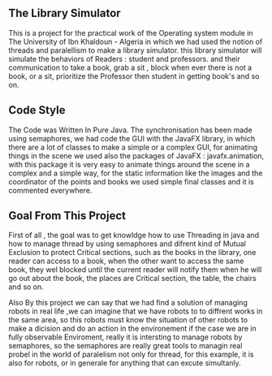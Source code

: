 ## The Library Simulator 

This is a project for the practical work of the Operating system 
module in The University of Ibn Khaldoun - Algeria in which 
we had used the notion of threads and paralellism to make a library simulator.
this library simulator will simulate the behaviors of Readers : 
student and professors. and their communication to take a book,
grab a sit , block when ever there is not a book, or a sit,
prioritize the Professor then student in getting book's and so on.

## Code Style

The Code was Written In Pure Java.
The synchronisation has been made using semaphores, we had code the GUI
with the JavaFX library, in which there are a lot of classes to make a simple
or a complex GUI, for animating things in the scene we used also the packages
of JavaFX : javafx.animation, with this package it is very easy to animate things
around the scene in a complex and a simple way, for the static information
like the images and the coordinator of the points and books we used simple final 
classes and it is commented everywhere.

## Goal From This Project

First of all , the goal was to get knowldge how to use Threading in java and how
to manage thread by using semaphores and difrent kind of Mutual Exclusion to 
protect Critical sections, such as the books in the library, one reader can access 
to a book, when the other want to access the same book, they wel blocked until the current
reader will notify them when he will go out about the book, the places are Critical section,
the table, the chairs and so on.

Also By this project we can say that we had find a solution of managing robots in real life
,we can imagine that we have robots to to diffrent works in the same area, so this robots 
must know the situation of other robots to make a dicision and do an action in the environement
if the case we are in fully observable Enviroment, really it is intersting to manage robots by 
semaphores, so the semaphores are really great tools to managin real probel in the world of paralelism
not only for thread, for this example, it is also for robots, or in generale for anything 
that can excute simultanly.